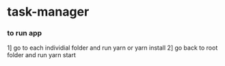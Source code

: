 # task-manager

### to run app
1] go to each individial folder and run yarn or yarn install
2] go back to root folder and run yarn start

